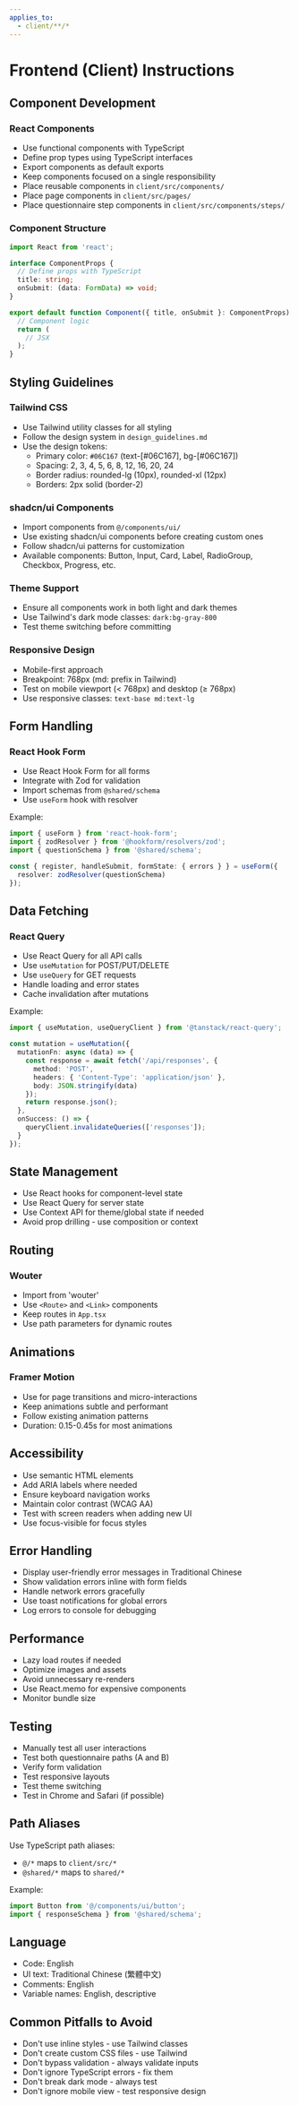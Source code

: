 ```yaml
---
applies_to:
  - client/**/*
---
```


# Frontend (Client) Instructions

## Component Development

### React Components
- Use functional components with TypeScript
- Define prop types using TypeScript interfaces
- Export components as default exports
- Keep components focused on a single responsibility
- Place reusable components in `client/src/components/`
- Place page components in `client/src/pages/`
- Place questionnaire step components in `client/src/components/steps/`

### Component Structure
```typescript
import React from 'react';

interface ComponentProps {
  // Define props with TypeScript
  title: string;
  onSubmit: (data: FormData) => void;
}

export default function Component({ title, onSubmit }: ComponentProps) {
  // Component logic
  return (
    // JSX
  );
}
```

## Styling Guidelines

### Tailwind CSS
- Use Tailwind utility classes for all styling
- Follow the design system in `design_guidelines.md`
- Use the design tokens:
  - Primary color: `#06C167` (text-[#06C167], bg-[#06C167])
  - Spacing: 2, 3, 4, 5, 6, 8, 12, 16, 20, 24
  - Border radius: rounded-lg (10px), rounded-xl (12px)
  - Borders: 2px solid (border-2)

### shadcn/ui Components
- Import components from `@/components/ui/`
- Use existing shadcn/ui components before creating custom ones
- Follow shadcn/ui patterns for customization
- Available components: Button, Input, Card, Label, RadioGroup, Checkbox, Progress, etc.

### Theme Support
- Ensure all components work in both light and dark themes
- Use Tailwind's dark mode classes: `dark:bg-gray-800`
- Test theme switching before committing

### Responsive Design
- Mobile-first approach
- Breakpoint: 768px (md: prefix in Tailwind)
- Test on mobile viewport (< 768px) and desktop (≥ 768px)
- Use responsive classes: `text-base md:text-lg`

## Form Handling

### React Hook Form
- Use React Hook Form for all forms
- Integrate with Zod for validation
- Import schemas from `@shared/schema`
- Use `useForm` hook with resolver

Example:
```typescript
import { useForm } from 'react-hook-form';
import { zodResolver } from '@hookform/resolvers/zod';
import { questionSchema } from '@shared/schema';

const { register, handleSubmit, formState: { errors } } = useForm({
  resolver: zodResolver(questionSchema)
});
```

## Data Fetching

### React Query
- Use React Query for all API calls
- Use `useMutation` for POST/PUT/DELETE
- Use `useQuery` for GET requests
- Handle loading and error states
- Cache invalidation after mutations

Example:
```typescript
import { useMutation, useQueryClient } from '@tanstack/react-query';

const mutation = useMutation({
  mutationFn: async (data) => {
    const response = await fetch('/api/responses', {
      method: 'POST',
      headers: { 'Content-Type': 'application/json' },
      body: JSON.stringify(data)
    });
    return response.json();
  },
  onSuccess: () => {
    queryClient.invalidateQueries(['responses']);
  }
});
```

## State Management

- Use React hooks for component-level state
- Use React Query for server state
- Use Context API for theme/global state if needed
- Avoid prop drilling - use composition or context

## Routing

### Wouter
- Import from 'wouter'
- Use `<Route>` and `<Link>` components
- Keep routes in `App.tsx`
- Use path parameters for dynamic routes

## Animations

### Framer Motion
- Use for page transitions and micro-interactions
- Keep animations subtle and performant
- Follow existing animation patterns
- Duration: 0.15-0.45s for most animations

## Accessibility

- Use semantic HTML elements
- Add ARIA labels where needed
- Ensure keyboard navigation works
- Maintain color contrast (WCAG AA)
- Test with screen readers when adding new UI
- Use focus-visible for focus styles

## Error Handling

- Display user-friendly error messages in Traditional Chinese
- Show validation errors inline with form fields
- Handle network errors gracefully
- Use toast notifications for global errors
- Log errors to console for debugging

## Performance

- Lazy load routes if needed
- Optimize images and assets
- Avoid unnecessary re-renders
- Use React.memo for expensive components
- Monitor bundle size

## Testing

- Manually test all user interactions
- Test both questionnaire paths (A and B)
- Verify form validation
- Test responsive layouts
- Test theme switching
- Test in Chrome and Safari (if possible)

## Path Aliases

Use TypeScript path aliases:
- `@/*` maps to `client/src/*`
- `@shared/*` maps to `shared/*`

Example:
```typescript
import Button from '@/components/ui/button';
import { responseSchema } from '@shared/schema';
```

## Language

- Code: English
- UI text: Traditional Chinese (繁體中文)
- Comments: English
- Variable names: English, descriptive

## Common Pitfalls to Avoid

- Don't use inline styles - use Tailwind classes
- Don't create custom CSS files - use Tailwind
- Don't bypass validation - always validate inputs
- Don't ignore TypeScript errors - fix them
- Don't break dark mode - always test
- Don't ignore mobile view - test responsive design
